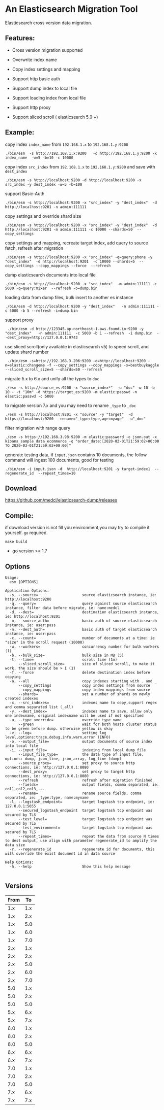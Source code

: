 # An Elasticsearch Migration Tool

Elasticsearch cross version data migration.

## Features:

*  Cross version migration supported

*  Overwrite index name

*  Copy index settings and mapping

*  Support http basic auth

*  Support dump index to local file

*  Support loading index from local file

*  Support http proxy

*  Support sliced scroll ( elasticsearch 5.0 +)


## Example:

copy index `index_name` from `192.168.1.x` to `192.168.1.y:9200`

```
./bin/esm  -s http://192.168.1.x:9200   -d http://192.168.1.y:9200 -x index_name  -w=5 -b=10 -c 10000
```

copy index `src_index` from `192.168.1.x` to `192.168.1.y:9200` and save with `dest_index`

```
./bin/esm -s http://localhost:9200 -d http://localhost:9200 -x src_index -y dest_index -w=5 -b=100
```

support Basic-Auth
```
./bin/esm -s http://localhost:9200 -x "src_index" -y "dest_index"  -d http://localhost:9201 -n admin:111111
```

copy settings and override shard size
```
./bin/esm -s http://localhost:9200 -x "src_index" -y "dest_index"  -d http://localhost:9201 -m admin:111111 -c 10000 --shards=50  --copy_settings

```

copy settings and mapping, recreate target index, add query to source fetch, refresh after migration
```
./bin/esm -s http://localhost:9200 -x "src_index" -q=query:phone -y "dest_index"  -d http://localhost:9201  -c 10000 --shards=5  --copy_settings --copy_mappings --force  --refresh

```

dump elasticsearch documents into local file
```
./bin/esm -s http://localhost:9200 -x "src_index"  -m admin:111111 -c 5000 -q=query:mixer  --refresh -o=dump.bin 
```

loading data from dump files, bulk insert to another es instance
```
./bin/esm -d http://localhost:9200 -y "dest_index"   -n admin:111111 -c 5000 -b 5 --refresh -i=dump.bin
```

support proxy
```
 ./bin/esm -d http://123345.ap-northeast-1.aws.found.io:9200 -y "dest_index"   -n admin:111111  -c 5000 -b 1 --refresh  -i dump.bin  --dest_proxy=http://127.0.0.1:9743
```

use sliced scroll(only available in elasticsearch v5) to speed scroll, and update shard number
```
 ./bin/esm -s=http://192.168.3.206:9200 -d=http://localhost:9200 -n=elastic:changeme -f --copy_settings --copy_mappings -x=bestbuykaggle  --sliced_scroll_size=5 --shards=50 --refresh
```

migrate 5.x to 6.x and unify all the types to `doc`
```
./esm -s http://source_es:9200 -x "source_index*"  -u "doc" -w 10 -b 10 - -t "10m" -d https://target_es:9200 -m elastic:passwd -n elastic:passwd -c 5000 

```

to migrate version 7.x and you may need to rename `_type` to `_doc`
```
./esm -s http://localhost:9201 -x "source" -y "target"  -d https://localhost:9200 --rename="_type:type,age:myage"  -u"_doc"

```

filter migration with range query

```
./esm -s https://192.168.3.98:9200 -m elastic:password -o json.out -x kibana_sample_data_ecommerce -q "order_date:[2020-02-01T21:59:02+00:00 TO 2020-03-01T21:59:02+00:00]"

```

generate testing data, if `input.json` contains 10 documents, the follow command will ingest 100 documents, good for testing
```
./bin/esm -i input.json -d  http://localhost:9201 -y target-index1  --regenerate_id  --repeat_times=10 
```

## Download
https://github.com/medcl/elasticsearch-dump/releases


## Compile:
if download version is not fill you environment,you may try to compile it yourself. `go` required.

`make build`
* go version >= 1.7

## Options

```
Usage:
  esm [OPTIONS]

Application Options:
  -s, --source=                    source elasticsearch instance, ie: http://localhost:9200
  -q, --query=                     query against source elasticsearch instance, filter data before migrate, ie: name:medcl
  -d, --dest=                      destination elasticsearch instance, ie: http://localhost:9201
  -m, --source_auth=               basic auth of source elasticsearch instance, ie: user:pass
  -n, --dest_auth=                 basic auth of target elasticsearch instance, ie: user:pass
  -c, --count=                     number of documents at a time: ie "size" in the scroll request (10000)
  -w, --workers=                   concurrency number for bulk workers (1)
  -b, --bulk_size=                 bulk size in MB (5)
  -t, --time=                      scroll time (1m)
      --sliced_scroll_size=        size of sliced scroll, to make it work, the size should be > 1 (1)
  -f, --force                      delete destination index before copying
  -a, --all                        copy indexes starting with . and _
      --copy_settings              copy index settings from source
      --copy_mappings              copy index mappings from source
      --shards=                    set a number of shards on newly created indexes
  -x, --src_indexes=               indexes name to copy,support regex and comma separated list (_all)
  -y, --dest_index=                indexes name to save, allow only one indexname, original indexname will be used if not specified
  -u, --type_override=             override type name
      --green                      wait for both hosts cluster status to be green before dump. otherwise yellow is okay
  -v, --log=                       setting log level,options:trace,debug,info,warn,error (INFO)
  -o, --output_file=               output documents of source index into local file
  -i, --input_file=                indexing from local dump file
      --input_file_type=           the data type of input file, options: dump, json_line, json_array, log_line (dump)
      --source_proxy=              set proxy to source http connections, ie: http://127.0.0.1:8080
      --dest_proxy=                set proxy to target http connections, ie: http://127.0.0.1:8080
      --refresh                    refresh after migration finished
      --fields=                    output fields, comma separated, ie: col1,col2,col3,...
      --rename=                    rename source fields, comma separated, ie: _type:type, name:myname
  -l, --logstash_endpoint=         target logstash tcp endpoint, ie: 127.0.0.1:5055
      --secured_logstash_endpoint  target logstash tcp endpoint was secured by TLS
      --test_level=                target logstash tcp endpoint was secured by TLS
      --test_environment=          target logstash tcp endpoint was secured by TLS
      --repeat_times=              repeat the data from source N times to dest output, use align with parameter regenerate_id to amplify the data size
  -r, --regenerate_id              regenerate id for documents, this will override the exist document id in data source

Help Options:
  -h, --help                       Show this help message


```

Versions
--------

From       | To
-----------|-----------
1.x | 1.x
1.x | 2.x
1.x | 5.0
1.x | 6.0
1.x | 7.0
2.x | 1.x
2.x | 2.x
2.x | 5.0
2.x | 6.0
2.x | 7.0
5.0 | 1.x
5.0 | 2.x
5.0 | 5.0
5.x | 6.x
5.x | 7.x
6.0 | 1.x
6.0 | 2.x
6.0 | 5.0
6.x | 6.x
6.x | 7.x
7.0 | 1.x
7.0 | 2.x
7.0 | 5.0
7.x | 6.x
7.x | 7.x

